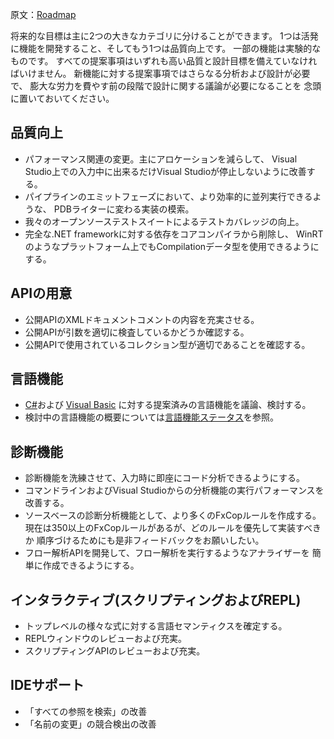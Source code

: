 原文：[Roadmap](http://roslyn.codeplex.com/wikipage?title=Roadmap)

将来的な目標は主に2つの大きなカテゴリに分けることができます。
1つは活発に機能を開発すること、そしてもう1つは品質向上です。
一部の機能は実験的なものです。
すべての提案事項はいずれも高い品質と設計目標を備えていなければいけません。
新機能に対する提案事項ではさらなる分析および設計が必要で、
膨大な労力を費やす前の段階で設計に関する議論が必要になることを
念頭に置いておいてください。

## 品質向上

* パフォーマンス関連の変更。主にアロケーションを減らして、
  Visual Studio上での入力中に出来るだけVisual Studioが停止しないように改善する。
* パイプラインのエミットフェーズにおいて、より効率的に並列実行できるような、
  PDBライターに変わる実装の模索。
* 我々のオープンソーステストスイートによるテストカバレッジの向上。
* 完全な.NET frameworkに対する依存をコアコンパイラから削除し、
  WinRTのようなプラットフォーム上でもCompilationデータ型を使用できるようにする。

## APIの用意

* 公開APIのXMLドキュメントコメントの内容を充実させる。
* 公開APIが引数を適切に検査しているかどうか確認する。
* 公開APIで使用されているコレクション型が適切であることを確認する。

## 言語機能

* [C#](csharp_languagedesign.md)および
  [Visual Basic](vb_languagedesign.md)
  に対する提案済みの言語機能を議論、検討する。
* 検討中の言語機能の概要については[言語機能ステータス](featurestatus.md)を参照。

## 診断機能

* 診断機能を洗練させて、入力時に即座にコード分析できるようにする。
* コマンドラインおよびVisual Studioからの分析機能の実行パフォーマンスを改善する。
* ソースベースの診断分析機能として、より多くのFxCopルールを作成する。
  現在は350以上のFxCopルールがあるが、どのルールを優先して実装すべきか
  順序づけるためにも是非フィードバックをお願いしたい。
* フロー解析APIを開発して、フロー解析を実行するようなアナライザーを
  簡単に作成できるようにする。

## インタラクティブ(スクリプティングおよびREPL)

* トップレベルの様々な式に対する言語セマンティクスを確定する。
* REPLウィンドウのレビューおよび充実。
* スクリプティングAPIのレビューおよび充実。

## IDEサポート

* 「すべての参照を検索」の改善
* 「名前の変更」の競合検出の改善
